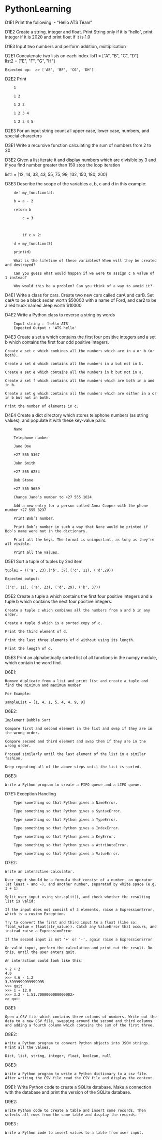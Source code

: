 # PythonLearning
D1E1 Print the following: -  “Hello ATS Team” 

D1E2 Create a string, integer and float. Print String only if it is “hello”, print integer if it is 2020 and print float if it is 1.0 

D1E3 Input two numbers and perform addition, multiplication 

D2E1  Concatenate two lists on each index 
    list1 = ["A", "B", "C", "D"]  
    list2 = ["E", "F", "G", "H"] 

    Expected op:  >> ['AE', 'BF', 'CG', 'DH'] 

D2E2  Print 

        1  

        1 2  

        1 2 3  

        1 2 3 4  

        1 2 3 4 5 

D2E3  For an input string count all upper case, lower case, numbers, and special characters 

D3E1  Write a recursive function calculating the sum of numbers from 2 to 20 

D3E2   Given a list iterate it and display numbers which are divisible by 3 and if you find number greater     than 150 stop the loop iteration 

list1 = [12, 14, 33, 43, 55, 75, 99, 132, 150, 180, 200] 

D3E3  Describe the scope of the variables a, b, c and d in this example: 

        def my_function(a):     

        b = a - 2 

        return b 

            c = 3 

        

            if c > 2:     

        d = my_function(5) 

        print(d) 

        What is the lifetime of these variables? When will they be created and destroyed? 

        Can you guess what would happen if we were to assign c a value of 1 instead? 

        Why would this be a problem? Can you think of a way to avoid it? 

D4E1   Write a class for cars. Create two new cars called carA and carB. Set carA to be a black sedan worth $50000 with a name of Ford, and car2 to be        a red truck named Jeep worth $10000 

D4E2 Write a Python class to reverse a string by words 

        Input string : 'hello ATS' 
        Expected Output : 'ATS hello' 

D4E3
    Create a set a which contains the first four positive integers and a set b which contains the first four odd positive integers. 

    Create a set c which combines all the numbers which are in a or b (or both). 

    Create a set d which contains all the numbers in a but not in b. 

    Create a set e which contains all the numbers in b but not in a. 

    Create a set f which contains all the numbers which are both in a and in b. 

    Create a set g which contains all the numbers which are either in a or in b but not in both. 

    Print the number of elements in c. 

 
D4E4  Create a dict directory which stores telephone numbers (as string values), and populate it with these key-value pairs: 

        Name 

        Telephone number 

        Jane Doe 

        +27 555 5367 

        John Smith 

        +27 555 6254 

        Bob Stone 

        +27 555 5689 

        Change Jane’s number to +27 555 1024 

        Add a new entry for a person called Anna Cooper with the phone number +27 555 3237 

        Print Bob’s number. 

        Print Bob’s number in such a way that None would be printed if Bob’s name were not in the dictionary. 

        Print all the keys. The format is unimportant, as long as they’re all visible. 

        Print all the values. 

D5E1 Sort a tuple of tuples by 2nd item 

    tuple1 = (('a', 23),('b', 37),('c', 11), ('d',29)) 

    Expected output: 

    (('c', 11), ('a', 23), ('d', 29), ('b', 37)) 

D5E2 
    Create a tuple a which contains the first four positive integers and a tuple b which contains the next four positive integers. 

    Create a tuple c which combines all the numbers from a and b in any order. 

    Create a tuple d which is a sorted copy of c. 

    Print the third element of d. 

    Print the last three elements of d without using its length. 

    Print the length of d. 

 
D5E3  Print an alphabetically sorted list of all functions in the numpy module, which contain the word find. 

D6E1: 

    Remove duplicate from a list and print list and create a tuple and find the minimum and maximum number 

    For Example: 

    sampleList = [1, 4, 1, 5, 4, 4, 9, 9] 


D6E2: 

    Implement Bubble Sort 

    Compare first and second element in the list and swap if they are in the wrong order. 

    Compare second and third element and swap them if they are in the wrong order. 

    Proceed similarly until the last element of the list in a similar fashion. 

    Keep repeating all of the above steps until the list is sorted. 


D6E3: 

    Write a Python program to create a FIFO queue and a LIFO queue. 


D7E1:   Exception Handling 

        Type something so that Python gives a NameError. 

        Type something so that Python gives a SyntaxError.  

        Type something so that Python gives a TypeError. 

        Type something so that Python gives a IndexError. 

        Type something so that Python gives a KeyError. 

        Type something so that Python gives a AttributeError. 

        Type something so that Python gives a ValueError. 

D7E2: 

    Write an interactive calculator. 

    User input should be a formula that consist of a number, an operator (at least + and -), and another number, separated by white space (e.g. 1 + 1)

    Split user input using str.split(), and check whether the resulting list is valid: 

    If the input does not consist of 3 elements, raise a ExpressionError, which is a custom Exception. 

    Try to convert the first and third input to a float (like so: float_value = float(str_value)). Catch any ValueError that occurs, and instead raise a ExpressionError 

    If the second input is not '+' or '-', again raise a ExpressionError 

    On valid input, perform the calculation and print out the result. Do this, until the user enters quit. 

    An interaction could look like this: 

    > 2 + 2 
    4.0 
    >>> 4.6 - 1.2 
    3.3999999999999995 
    >>> quit 
    >>> 1 + 12.0
    >>> 3.2 - 1.51.7000000000000002>
    >> quit 

 

D8E1:  

    Open a CSV file which contains three columns of numbers. Write out the data to a new CSV file, swapping around the second and third columns and adding a fourth column which contains the sum of the first three. 

D8E2: 

    Write a Python program to convert Python objects into JSON strings. Print all the values. 

    Dict, list, string, integer, float, boolean, null 

D8E3:

    Write a Python program to write a Python dictionary to a csv file. After writing the CSV file read the CSV file and display the content. 

D9E1:
    Write Python code to create a SQLite database. Make a connection with the database and print the version of the SQLite database. 

D9E2:

    Write Python code to create a table and insert some records. Then selects all rows from the same table and display the records. 

D9E3 : 

    Write a Python code to insert values to a table from user input. 

 
 